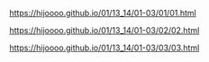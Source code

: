 https://hijoooo.github.io/01/13_14/01-03/01/01.html

https://hijoooo.github.io/01/13_14/01-03/02/02.html

https://hijoooo.github.io/01/13_14/01-03/03/03.html
